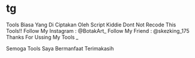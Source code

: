 # tg


Tools Biasa Yang Di Ciptakan Oleh Script Kiddie
Dont Not Recode This Tools!!
Follow My Instagram : @BotakArt_
Follow My Friend    : @skezking_175
Thanks For Ussing My Tools *_*

Semoga Tools Saya Bermanfaat Terimakasih
